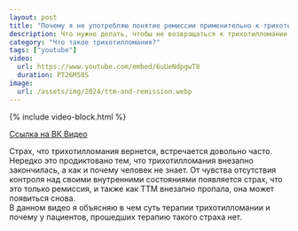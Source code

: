 ```yaml
---
layout: post
title: "Почему я не употребляю понятие ремиссии применительно к трихотилломании"
description: Что нужно делать, чтобы не возвращаться к трихотилломании снова и снова
category: "Что такое трихотилломания?"
tags: ["youtube"]
video:
  url: https://www.youtube.com/embed/6uUeNdpgwT8
  duration: PT26M58S
image:
  url: /assets/img/2024/ttm-and-remission.webp
---
```


{% include video-block.html %}

<a href="https://vkvideo.ru/video-211245681_456239028" rel="nofollow">Ссылка на ВК Видео</a>

Страх, что трихотилломания вернется, встречается довольно часто. Нередко это продиктовано тем, что трихотилломания внезапно закончилась, 
а как и почему человек не знает. От чувства отсутствия контроля над своими внутренними состояниями появляется страх, что это 
только ремиссия, и также как ТТМ внезапно пропала, она может появиться снова.  
В данном видео я объясняю в чем суть терапии трихотилломании и почему у пациентов, прошедших терапию такого страха нет.
